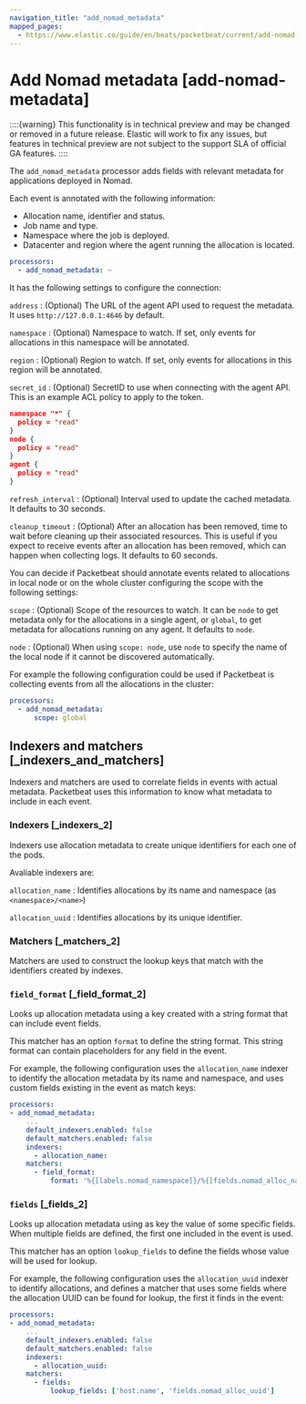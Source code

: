 ```yaml
---
navigation_title: "add_nomad_metadata"
mapped_pages:
  - https://www.elastic.co/guide/en/beats/packetbeat/current/add-nomad-metadata.html
---
```


# Add Nomad metadata [add-nomad-metadata]


::::{warning}
This functionality is in technical preview and may be changed or removed in a future release. Elastic will work to fix any issues, but features in technical preview are not subject to the support SLA of official GA features.
::::


The `add_nomad_metadata` processor adds fields with relevant metadata for applications deployed in Nomad.

Each event is annotated with the following information:

* Allocation name, identifier and status.
* Job name and type.
* Namespace where the job is deployed.
* Datacenter and region where the agent running the allocation is located.

```yaml
processors:
  - add_nomad_metadata: ~
```

It has the following settings to configure the connection:

`address`
:   (Optional) The URL of the agent API used to request the metadata. It uses `http://127.0.0.1:4646` by default.

`namespace`
:   (Optional) Namespace to watch. If set, only events for allocations in this namespace will be annotated.

`region`
:   (Optional) Region to watch. If set, only events for allocations in this region will be annotated.

`secret_id`
:   (Optional) SecretID to use when connecting with the agent API. This is an example ACL policy to apply to the token.

```json
namespace "*" {
  policy = "read"
}
node {
  policy = "read"
}
agent {
  policy = "read"
}
```

`refresh_interval`
:   (Optional) Interval used to update the cached metadata. It defaults to 30 seconds.

`cleanup_timeout`
:   (Optional) After an allocation has been removed, time to wait before cleaning up their associated resources. This is useful if you expect to receive events after an allocation has been removed, which can happen when collecting logs. It defaults to 60 seconds.

You can decide if Packetbeat should annotate events related to allocations in local node or on the whole cluster configuring the scope with the following settings:

`scope`
:   (Optional) Scope of the resources to watch. It can be `node` to get metadata only for the allocations in a single agent, or `global`, to get metadata for allocations running on any agent. It defaults to `node`.

`node`
:   (Optional) When using `scope: node`, use `node` to specify the name of the local node if it cannot be discovered automatically.

For example the following configuration could be used if Packetbeat is collecting events from all the allocations in the cluster:

```yaml
processors:
  - add_nomad_metadata:
      scope: global
```

## Indexers and matchers [_indexers_and_matchers]

Indexers and matchers are used to correlate fields in events with actual metadata. Packetbeat uses this information to know what metadata to include in each event.

### Indexers [_indexers_2]

Indexers use allocation metadata to create unique identifiers for each one of the pods.

Avaliable indexers are:

`allocation_name`
:   Identifies allocations by its name and namespace (as `<namespace>/<name>`)

`allocation_uuid`
:   Identifies allocations by its unique identifier.


### Matchers [_matchers_2]

Matchers are used to construct the lookup keys that match with the identifiers created by indexes.


### `field_format` [_field_format_2]

Looks up allocation metadata using a key created with a string format that can include event fields.

This matcher has an option `format` to define the string format. This string format can contain placeholders for any field in the event.

For example, the following configuration uses the `allocation_name` indexer to identify the allocation metadata by its name and namespace, and uses custom fields existing in the event as match keys:

```yaml
processors:
- add_nomad_metadata:
    ...
    default_indexers.enabled: false
    default_matchers.enabled: false
    indexers:
      - allocation_name:
    matchers:
      - field_format:
          format: '%{[labels.nomad_namespace]}/%{[fields.nomad_alloc_name]}'
```


### `fields` [_fields_2]

Looks up allocation metadata using as key the value of some specific fields. When multiple fields are defined, the first one included in the event is used.

This matcher has an option `lookup_fields` to define the fields whose value will be used for lookup.

For example, the following configuration uses the `allocation_uuid` indexer to identify allocations, and defines a matcher that uses some fields where the allocation UUID can be found for lookup, the first it finds in the event:

```yaml
processors:
- add_nomad_metadata:
    ...
    default_indexers.enabled: false
    default_matchers.enabled: false
    indexers:
      - allocation_uuid:
    matchers:
      - fields:
          lookup_fields: ['host.name', 'fields.nomad_alloc_uuid']
```



